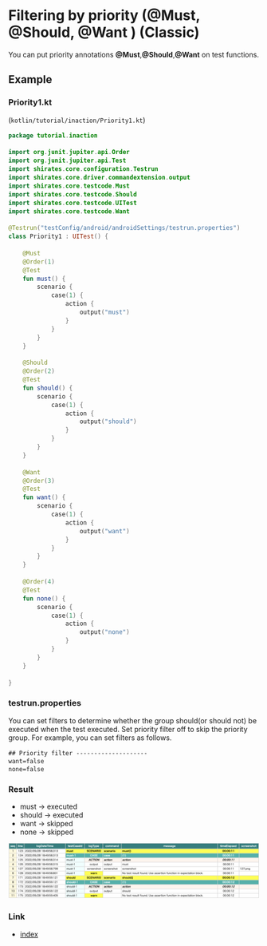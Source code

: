 # Filtering by priority (@Must, @Should, @Want ) (Classic)

You can put priority annotations **@Must**,**@Should**,**@Want** on test functions.

## Example

### Priority1.kt

(`kotlin/tutorial/inaction/Priority1.kt`)

```kotlin
package tutorial.inaction

import org.junit.jupiter.api.Order
import org.junit.jupiter.api.Test
import shirates.core.configuration.Testrun
import shirates.core.driver.commandextension.output
import shirates.core.testcode.Must
import shirates.core.testcode.Should
import shirates.core.testcode.UITest
import shirates.core.testcode.Want

@Testrun("testConfig/android/androidSettings/testrun.properties")
class Priority1 : UITest() {

    @Must
    @Order(1)
    @Test
    fun must() {
        scenario {
            case(1) {
                action {
                    output("must")
                }
            }
        }
    }

    @Should
    @Order(2)
    @Test
    fun should() {
        scenario {
            case(1) {
                action {
                    output("should")
                }
            }
        }
    }

    @Want
    @Order(3)
    @Test
    fun want() {
        scenario {
            case(1) {
                action {
                    output("want")
                }
            }
        }
    }

    @Order(4)
    @Test
    fun none() {
        scenario {
            case(1) {
                action {
                    output("none")
                }
            }
        }
    }

}
```

### testrun.properties

You can set filters to determine whether the group should(or should not) be executed when the test executed. Set
priority filter off to skip the priority group. For example, you can set filters as follows.

```
## Priority filter --------------------
want=false
none=false
```

### Result

- must -> executed
- should -> executed
- want -> skipped
- none -> skipped

![](_images/skip_want_none.png)

### Link

- [index](../../index.md)
